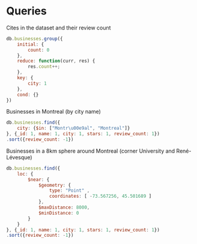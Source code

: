 # Queries

Cites in the dataset and their review count

```javascript
db.businesses.group({
    initial: {
        count: 0
    },
    reduce: function(curr, res) {
        res.count++;
    },
    key: {
        city: 1
    },
    cond: {}
})
```

Businesses in Montreal (by city name)

```javascript
db.businesses.find({
    city: {$in: ["Montr\u00e9al", "Montreal"]}
}, {_id: 1, name: 1, city: 1, stars: 1, review_count: 1})
.sort({review_count: -1})
```

Businesses in a 8km sphere around Montreal (corner University and René-Lévesque)

```javascript
db.businesses.find({
    loc: {
        $near: {
            $geometry: {
                type: "Point" ,
                coordinates: [ -73.567256, 45.501689 ]
            },
            $maxDistance: 8000,
            $minDistance: 0
        }
    }
}, {_id: 1, name: 1, city: 1, stars: 1, review_count: 1})
.sort({review_count: -1})
```
